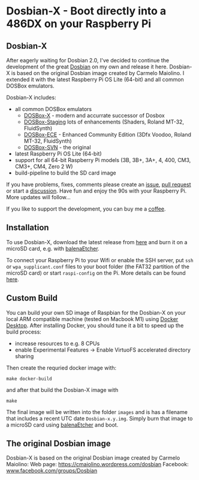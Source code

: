 # Dosbian-X - Boot directly into a 486DX on your Raspberry Pi

## Dosbian-X

After eagerly waiting for Dosbian 2.0, I've decided to continue the development of the great
[Dosbian](https://cmaiolino.wordpress.com/dosbian) on my own and release it here.
Dosbian-X is based on the original Dosbian image created by Carmelo Maiolino.
I extended it with the latest Raspberry Pi OS Lite (64-bit) and all common DOSBox emulators.

Dosbian-X includes:

- all common DOSBox emulators
  - [DOSBox-X](https://dosbox-x.com/) - modern and accurrate successor of Dosbox
  - [DOSBox-Staging](https://dosbox-staging.github.io/) lots of enhancements (Shaders, Roland MT-32, FluidSynth)
  - [DOSBox-ECE](https://yesterplay.net/dosboxece/) - Enhanced Community Edition (3Dfx Voodoo, Roland MT-32, FluidSynth)
  - [DOSBox-SVN](https://sourceforge.net/projects/dosbox/) - the original
- latest Raspberry Pi OS Lite (64-bit)
- support for all 64-bit Raspberry Pi models (3B, 3B+, 3A+, 4, 400, CM3, CM3+, CM4, Zero 2 W)
- build-pipeline to build the SD card image

If you have problems, fixes, comments please create an [issue](https://github.com/weese/dosbian-x/issues), [pull request](https://github.com/weese/dosbian-x/pulls) or start a [discussion](https://github.com/weese/dosbian-x/discussions).
Have fun and enjoy the 90s with your Raspberry Pi. More updates will follow...

If you like to support the development, you can buy me a [coffee](https://ko-fi.com/davomat).

## Installation

To use Dosbian-X, download the latest release from [here](https://github.com/weese/dosbian-x/releases) and burn it on a microSD card, e.g. with [balenaEtcher](https://www.balena.io/etcher).

To connect your Raspberry Pi to your Wifi or enable the SSH server, put `ssh` or `wpa_supplicant.conf` files to your boot folder (the FAT32 partition of the microSD card) or start `raspi-config` on the Pi. More details can be found [here](https://www.raspberrypi.com/documentation/computers/configuration.html#boot-folder-contents).

## Custom Build

You can build your own SD image of Raspbian for the Dosbian-X on your local ARM compatible machine (tested on Macbook M1) using [Docker Desktop](https://www.docker.com/get-started).
After installing Docker, you should tune it a bit to speed up the build process:

 - increase resources to e.g. 8 CPUs
 - enable Experimental Features -> Enable VirtuoFS accelerated directory sharing

Then create the requried docker image with:

```
make docker-build
```

and after that build the Dosbian-X image with

```
make
```

The final image will be written into the folder `images` and is has a filename that includes a recent UTC date
`Dosbian-x.y.img`. Simply burn that image to a microSD card using [balenaEtcher](https://www.balena.io/etcher) and boot.

## The original Dosbian image

Dosbian-X is based on the original Dosbian image created by Carmelo Maiolino:
Web page: https://cmaiolino.wordpress.com/dosbian
Facebook: www.facebook.com/groups/Dosbian
